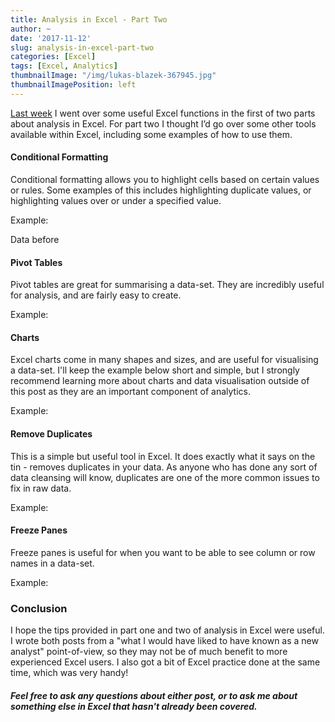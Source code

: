 ```yaml
---
title: Analysis in Excel - Part Two
author: ~
date: '2017-11-12'
slug: analysis-in-excel-part-two
categories: [Excel]
tags: [Excel, Analytics]
thumbnailImage: "/img/lukas-blazek-367945.jpg"
thumbnailImagePosition: left
---
```


[Last week](https://jbraggins.netlify.com/2017/11/analysis-in-excel-part-one) I went over some useful Excel functions in the first of two parts about analysis in Excel. For part two I thought I’d go over some other tools available within Excel, including some examples of how to use them.

#### Conditional Formatting

Conditional formatting allows you to highlight cells based on certain values or rules. Some examples of this includes highlighting duplicate values, or highlighting values over or under a specified value.

Example:

Data before

#### Pivot Tables

Pivot tables are great for summarising a data-set. They are incredibly useful for analysis, and are fairly easy to create.

Example:

#### Charts

Excel charts come in many shapes and sizes, and are useful for visualising a data-set. I'll keep the example below short and simple, but I strongly recommend learning more about charts and data visualisation outside of this post as they are an important component of analytics. 

Example:

#### Remove Duplicates

This is a simple but useful tool in Excel. It does exactly what it says on the tin - removes duplicates in your data. As anyone who has done any sort of data cleansing will know, duplicates are one of the more common issues to fix in raw data.  

Example:

#### Freeze Panes

Freeze panes is useful for when you want to be able to see column or row names in a data-set. 

Example:

### Conclusion

I hope the tips provided in part one and two of analysis in Excel were useful. I wrote both posts from a "what I would have liked to have known as a new analyst" point-of-view, so they may not be of much benefit to more experienced Excel users. 
I also got a bit of Excel practice done at the same time, which was very handy!  

##### Feel free to ask any questions about either post, or to ask me about something else in Excel that hasn't already been covered.

